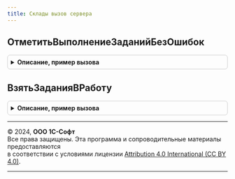```yaml
---
title: Склады вызов сервера
---
```



## ОтметитьВыполнениеЗаданийБезОшибок
<details style="margin: 1em 0; padding: 0.5em; border: 1px solid #ccc; border-radius: 6px;">

<summary style="font-weight: bold; cursor: pointer;">Описание, пример вызова</summary>

```bsl

// Меняет статус документов "Отбор (размещение) товаров" на "Выполнено без ошибок"
//
//	Параметры:
//		МассивДокументов - Массив - массив ссылок на документы, у которых нужно изменить статус
//		НазначитьИсполнителя - Булево - при установке статуса записывать исполнителя задания
//		Исполнитель - СправочникСсылка.Пользователи - если НазначитьИсполнителя = ИСТИНА, то в этом параметре передается
//					устанавливаемый исполнитель
//	Возвращаемое значение:
//		Массив - массив ссылок на документы, изменившие статус.
//
Функция ОтметитьВыполнениеЗаданийБезОшибок(Знач МассивДокументов, НазначитьИсполнителя, Исполнитель = Неопределено) Экспорт
```

Пример вызова
```bsl
Результат = СкладыВызовСервера.ОтметитьВыполнениеЗаданийБезОшибок(МассивДокументов, НазначитьИсполнителя, Исполнитель);
```
</details>

## ВзятьЗаданияВРаботу
<details style="margin: 1em 0; padding: 0.5em; border: 1px solid #ccc; border-radius: 6px;">

<summary style="font-weight: bold; cursor: pointer;">Описание, пример вызова</summary>

```bsl

// Меняет статус документов "Отбор (размещение) товаров" на "В работе"
//
//	Параметры:
//		МассивДокументов - Массив - массив ссылок на документы, у которых нужно изменить статус
//		НазначитьИсполнителя - Булево - при установке статуса записывать исполнителя задания
//		Исполнитель - СправочникСсылка.Пользователи - если НазначитьИсполнителя = ИСТИНА, то в этом параметре передается
//					устанавливаемый исполнитель
//	Возвращаемое значение:
//		Массив - массив ссылок на документы, изменившие статус.
//
Функция ВзятьЗаданияВРаботу(Знач МассивДокументов, НазначитьИсполнителя, Исполнитель) Экспорт
```

Пример вызова
```bsl
Результат = СкладыВызовСервера.ВзятьЗаданияВРаботу(МассивДокументов, НазначитьИсполнителя, Исполнитель) 
```
</details>

---

© 2024, **ООО 1С-Софт**  
Все права защищены. Эта программа и сопроводительные материалы предоставляются  
в соответствии с условиями лицензии [Attribution 4.0 International (CC BY 4.0)](https://creativecommons.org/licenses/by/4.0/legalcode).

---
